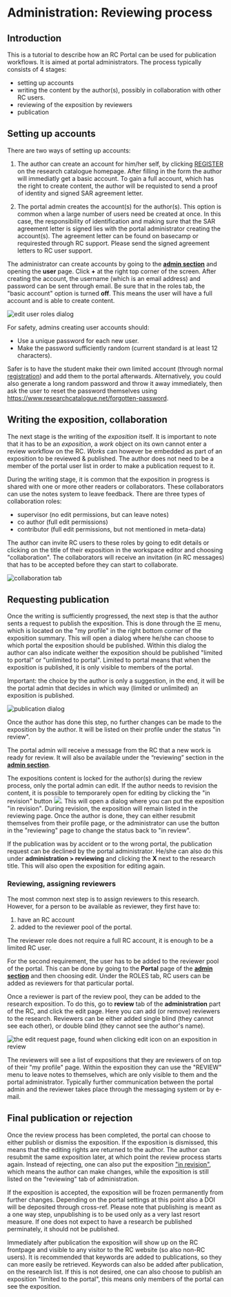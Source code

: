 # Administration: Reviewing process

## Introduction

This is a tutorial to describe how an RC Portal can be used for publication workflows. It is aimed at portal administrators.
The process typically consists of 4 stages: 

* setting up accounts
* writing the content by the author(s), possibly in collaboration with other RC users.
* reviewing of the exposition by reviewers
* publication 

## Setting up accounts

There are two ways of setting up accounts: 

1. The author can create an account for him/her self, by clicking [REGISTER](https://www.researchcatalogue.net/portal/register "Registration on the Research Catalogue") on the research catalogue homepage. After filling in the form the author will immediatly get a basic account. To gain a full account, which has the right to create content, the author will be requisted to send a proof of identity and signed SAR agreement letter. 

2. The portal admin creates the account(s) for the author(s). This option is common when a large number of users need be created at once. In this case, the responsibility of identification and making sure that the SAR agreement letter is signed lies with the portal administrator creating the account(s). The agreement letter can be found on basecamp or requirested through RC support. Please send the signed agreement letters to RC user support.

The administrator can create accounts by going to the __[admin section](https://www.researchcatalogue.net/admin)__ and opening the __user__ page. Click __+__ at the right top corner of the screen. After creating the account, the username (which is an email address) and password can be sent through email. Be sure that in the roles tab, the "basic account" option is turned __off__. This means the user will have a full account and is able to create content.

![edit user roles dialog](images/user-roles.png "Image showing edit user roles dialog")

For safety, admins creating user accounts should:

- Use a unique password for each new user.
- Make the password sufficiently random (current standard is at least 12 characters).

Safer is to have the student make their own limited account (through normal [registration](https://www.researchcatalogue.net/portal/register)) and add them to
the portal afterwards.  Alternatively, you could also generate a long
random password and throw it away immediately, then ask the user to
reset the password themselves using
<https://www.researchcatalogue.net/forgotten-password>.

## Writing the exposition, collaboration

The next stage is the writing of the *exposition* itself. It is important to note that it has to be an *exposition*, a *work* object on its own cannot enter a review workflow on the RC. *Works* can however be embedded as part of an exposition to be reviewed & published. The author does not need to be a member of the portal user list in order to make a publication request to it.

During the writing stage, it is common that the exposition in progress is shared with one or more other readers or collaborators. These collaborators can use the notes system to leave feedback. There are three types of collaboration roles:

- supervisor (no edit permissions, but can leave notes)
- co author (full edit permissions)
- contributor (full edit permissions, but not mentioned in meta-data)

The author can invite RC users to these roles by going to edit details or clicking on the title of their exposition in the workspace editor and choosing "collaboration". The collaborators will receive an invitation (in RC messages) that has to be accepted before they can start to collaborate.

![collaboration tab](images/collaboration.png "Image showing the collabration tab")

## Requesting publication

Once the writing is sufficiently progressed, the next step is that the author sents a request to publish the exposition. This is done through the ☰ menu, which is located on the "my profile" in the right bottom corner of the exposition summary. This will open a dialog where he/she can choose to which portal the exposition should be published. Within this dialog the author can also indicate weither the exposition should be published "limited to portal" or "unlimited to portal". Limited to portal means that when the exposition is published, it is only visible to members of the portal.

Important: the choice by the author is only a suggestion, in the end, it will be the portal admin that  decides in which way (limited or unlimited) an exposition is published.

![publication dialog](images/submit-publication2.png "Image showing the publication tab")

Once the author has done this step, no further changes can be made to the exposition by the author. It will be listed on their profile under the status "in review". 

The portal admin will receive a message from the RC that a new work is ready for review. It will also be available under the “reviewing” section in the __[admin section](https://www.researchcatalogue.net/admin)__.

The expositions content is locked for the author(s) during the review
process, only the portal admin can edit.  If the author needs to
revision the content, it is possible to 
temporarely open for editing by clicking the "in revision" button <img
class="icon" src="images/revision-action.png" />. This will open a
dialog where you can put the exposition "in revision". During
revision, the exposition will remain listed in the reviewing
page. Once the author is done, they can either resubmit themselves
from their profile page, or the administrator can use the button in
the "reviewing" page to change the status back to "in review".

If the publication was by accident or to the wrong portal, the
publication request can be declined by the portal
administrator. He/she can also do this under __administration >
reviewing__ and clicking the __X__ next to the research title. This
will also open the exposition for editing again.

### Reviewing, assigning reviewers

The most common next step is to assign reviewers to this research. However, for a person to be available as reviewer, they first have to:

1. have an RC account 
2. added to the reviewer pool of the portal.

The reviewer role does not require a full RC account, it is enough to be a limited RC user. 

For the second requirement, the user has to be added to the reviewer pool of the portal. This can be done by going to the __Portal__ page of the __[admin section](https://www.researchcatalogue.net/admin)__ and then choosing edit. Under the ROLES tab, RC users can be added as reviewers for that particular portal. 

Once a reviewer is part of the review pool, they can be added to the research exposition. To do this, go to __review__ tab of the __administration__ part of the RC, and click the edit page. Here you can add (or remove) reviewers to the research. Reviewers can be either added single blind (they cannot see each other), or double blind (they cannot see the author's name).


![the edit request page, found when clicking edit icon on an exposition in review](images/edit-request.png "image showing edit request, within the review tab")

The reviewers will see a list of expositions that they are reviewers of on top of their "my profile" page. Within the exposition they can use the "REVIEW" menu to leave notes to themselves, which are only visible to them and the portal administrator. Typically further communication between the portal admin and the reviewer takes place through the messaging system or by e-mail.

## Final publication or rejection

Once the review process has been completed, the portal can choose to either publish or dismiss the exposition. If the exposition is dismissed, this means that the editing rights are returned to the author. The author can resubmit the same exposition later, at which point the review process starts again. Instead of rejecting, one can also put the exposition ["in revision"](#in-revision "in revision documentation"), which means the author can make changes, while the exposition is still listed on the "reviewing" tab of administration.

If the exposition is accepted, the exposition will be frozen permanently from further changes. Depending on the portal settings at this point also a DOI will be deposited through cross-ref. Please note that publishing is meant as a one way step, unpublishing is to be used only as a very last resort measure. If one does not expect to have a research be published perminately, it should not be published.

Immediately after publication the exposition will show up on the RC frontpage and visible to any visitor to the RC website (so also non-RC users). It is recommended that keywords are added to publications, so they can more easily be retrieved. Keywords can also be added after publication, on the research list.  If this is not desired, one can also choose to publish an exposition "limited to the portal", this means only members of the portal can see the exposition.



